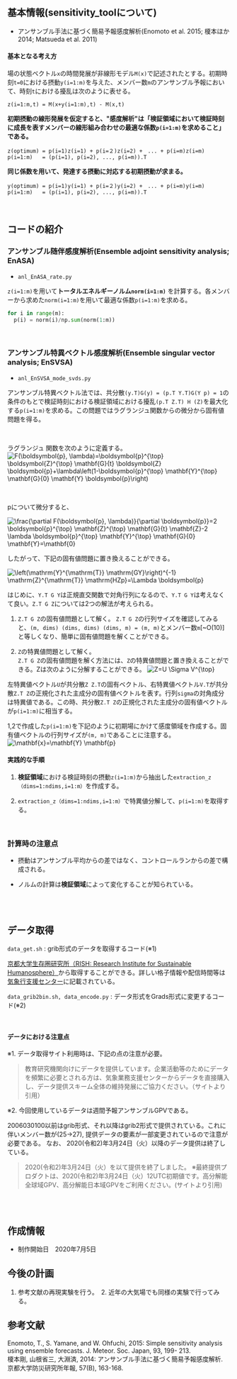 ## 基本情報(sensitivity_toolについて)
- アンサンブル手法に基づく簡易予報感度解析(Enomoto et al. 2015; 榎本ほか 2014; Matsueda et al. 2011)

#### 基本となる考え方

場の状態ベクトル`x`の時間発展が非線形モデル`M(x)`で記述されたとする。初期時刻`t=0`における摂動`y(i=1:m)`を与えた、メンバー数`m`のアンサンブル予報において、時刻`t`における擾乱は次のように表せる。

```
z(i=1:m,t) = M(x+y(i=1:m),t) - M(x,t)
```

**初期摂動の線形発展を仮定すると、"感度解析"は「検証領域において検証時刻に成長を表すメンバーの線形組み合わせの最適な係数`p(i=1:m)`を求めること」である。**

```
z(optimum) = p(i=1)z(i=1) + p(i=２)z(i=2) +　... + p(i=m)z(i=m)
p(i=1:m)   = (p(i=1), p(i=2), ..., p(i=m)).T
```
**同じ係数を用いて、発達する摂動に対応する初期摂動が求まる。**

```
y(optimum) = p(i=1)y(i=1) + p(i=２)y(i=2) +　... + p(i=m)y(i=m)
p(i=1:m)   = (p(i=1), p(i=2), ..., p(i=m)).T
```

<br>

## コードの紹介
### アンサンブル随伴感度解析(Ensemble adjoint sensitivity analysis; EnASA)  
- `anl_EnASA_rate.py` 

`z(i=1:m)`を用いて**トータルエネルギーノルム`norm(i=1:m)`** を計算する。各メンバーから求めた`norm(i=1:m)`を用いて最適な係数`p(i=1:m)`を求める。

```python
for i in range(m):
  p(i) = norm(i)/np.sum(norm(1:m))
```

<br>

### アンサンブル特異ベクトル感度解析(Ensemble singular vector analysis; EnSVSA)  
- `anl_EnSVSA_mode_svds.py`

アンサンブル特異ベクトル法では、共分散`(y.T)G(y) = (p.T Y.T)G(Y p) = 1`の条件のもとで検証時刻における検証領域における擾乱`(p.T Z.T) H (Z)`を最大化する`p(i=1:m)`を求める。この問題ではラグランジュ関数からの微分から固有値問題を得る。

<br>

ラグランジュ 関数を次のように定義する。  
![F(\boldsymbol{p}, \lambda)=\boldsymbol{p}^{\top} \boldsymbol{Z}^{\top} \mathbf{G}_{t} \boldsymbol{Z} \boldsymbol{p}+\lambda\left(1-\boldsymbol{p}^{\top} \mathbf{Y}^{\top} \mathbf{G}_{0} \mathbf{Y} \boldsymbol{p}\right)](https://render.githubusercontent.com/render/math?math=%5Clarge+%5Cdisplaystyle+F%28%5Cboldsymbol%7Bp%7D%2C+%5Clambda%29%3D%5Cboldsymbol%7Bp%7D%5E%7B%5Ctop%7D+%5Cboldsymbol%7BZ%7D%5E%7B%5Ctop%7D+%5Cmathbf%7BG%7D_%7Bt%7D+%5Cboldsymbol%7BZ%7D+%5Cboldsymbol%7Bp%7D%2B%5Clambda%5Cleft%281-%5Cboldsymbol%7Bp%7D%5E%7B%5Ctop%7D+%5Cmathbf%7BY%7D%5E%7B%5Ctop%7D+%5Cmathbf%7BG%7D_%7B0%7D+%5Cmathbf%7BY%7D+%5Cboldsymbol%7Bp%7D%5Cright%29)

<br>

pについて微分すると、

![\frac{\partial F(\boldsymbol{p}, \lambda)}{\partial \boldsymbol{p}}=2 \boldsymbol{p}^{\top} \mathbf{Z}^{\top} \mathbf{G}_{t} \mathbf{Z}-2 \lambda \boldsymbol{p}^{\top} \mathbf{Y}^{\top} \mathbf{G}_{0} \mathbf{Y}=\mathbf{0}](https://render.githubusercontent.com/render/math?math=%5Clarge+%5Cdisplaystyle+%5Cfrac%7B%5Cpartial+F%28%5Cboldsymbol%7Bp%7D%2C+%5Clambda%29%7D%7B%5Cpartial+%5Cboldsymbol%7Bp%7D%7D%3D2+%5Cboldsymbol%7Bp%7D%5E%7B%5Ctop%7D+%5Cmathbf%7BZ%7D%5E%7B%5Ctop%7D+%5Cmathbf%7BG%7D_%7Bt%7D+%5Cmathbf%7BZ%7D-2+%5Clambda+%5Cboldsymbol%7Bp%7D%5E%7B%5Ctop%7D+%5Cmathbf%7BY%7D%5E%7B%5Ctop%7D+%5Cmathbf%7BG%7D_%7B0%7D+%5Cmathbf%7BY%7D%3D%5Cmathbf%7B0%7D)

したがって、下記の固有値問題に置き換えることができる。

![\left(\mathrm{Y}^{\mathrm{T}} \mathrm{GY}\right)^{-1} \mathrm{Z}^{\mathrm{T}} \mathrm{HZp}=\Lambda \boldsymbol{p}](https://render.githubusercontent.com/render/math?math=%5Clarge+%5Cdisplaystyle+%5Cleft%28%5Cmathrm%7BY%7D%5E%7B%5Cmathrm%7BT%7D%7D+%5Cmathrm%7BGY%7D%5Cright%29%5E%7B-1%7D+%5Cmathrm%7BZ%7D%5E%7B%5Cmathrm%7BT%7D%7D+%5Cmathrm%7BHZp%7D%3D%5CLambda+%5Cboldsymbol%7Bp%7D)

はじめに、`Y.T G Y`は正規直交関数で対角行列になるので、`Y.T G Y`は考えなくて良い。`Z.T G Z`については2つの解法が考えられる。   

1. `Z.T G Z`の固有値問題として解く。 
`Z.T G Z`の行列サイズを確認してみると、`(m, dims) (dims, dims) (dims, m) = (m, m)`とメンバー数`m`[~O(10)]と等しくなり、簡単に固有値問題を解くことができる。

2. `Z`の特異値問題として解く。  
`Z.T G Z`の固有値問題を解く方法には、`Z`の特異値問題と置き換えることができる。Zは次のように分解することができる。
![Z=U \Sigma V^{\top}](https://render.githubusercontent.com/render/math?math=%5Clarge+%5Cdisplaystyle+Z%3DU+%5CSigma+V%5E%7B%5Ctop%7D)

左特異値ベクトル`U`が共分散`Z Z.T`の固有ベクトル、右特異値ベクトル`V.T`が共分散`Z.T Z`の正規化された主成分の固有値ベクトルを表す。行列`sigma`の対角成分は特異値である。この時、共分散`Z.T Z`の正規化された主成分の固有値ベクトルが`p(i=1:m)`に相当する。  

1,2で作成した`p(i=1:m)`を下記のように初期場にかけて感度領域を作成する。固有値ベクトルの行列サイズが`(m, m)`であることに注意する。  
![\mathbf{x}=\mathbf{Y} \mathbf{p}](https://render.githubusercontent.com/render/math?math=%5Clarge+%5Cdisplaystyle+%5Cmathbf%7Bx%7D%3D%5Cmathbf%7BY%7D+%5Cmathbf%7Bp%7D)

#### 実践的な手順

1. **検証領域**における検証時刻の摂動`z(i=1:m)`から抽出した`extraction_z（dims=1:ndims,i=1:m）`を作成する。

2. `extraction_z（dims=1:ndims,i=1:m）`で特異値分解して、`p(i=1:m)`を取得する。

<br>

### 計算時の注意点

- 摂動はアンサンブル平均からの差ではなく、コントロールランからの差で構成される。

- ノルムの計算は**検証領域**によって変化することが知られている。

<br>
<br>

## データ取得
`data_get.sh` : grib形式のデータを取得するコード(※1)

[京都大学生存圏研究所（RISH: Research Institute for Sustainable Humanosphere）](http://database.rish.kyoto-u.ac.jp/arch/jmadata/gpv-original.html)から取得することができる。詳しい格子情報や配信時間等は[気象行支援センター](http://database.rish.kyoto-u.ac.jp/arch/jmadata/gpv-original.html)に記載されている。

`data_grib2bin.sh, data_encode.py` : データ形式をGrads形式に変更するコード(※2)

<br>

#### データにおける注意点
※1. データ取得サイト利用時は、下記の点の注意が必要。
>教育研究機関向けにデータを提供しています。企業活動等のためにデータを頻繁に必要とされる方は、気象業務支援センターからデータを直接購入し、データ提供スキーム全体の維持発展にご協力ください。（サイトより引用）

※2. 今回使用しているデータは週間予報アンサンブルGPVである。

2006030100以前はgrib形式、それ以降はgrib2形式で提供されている。これに伴いメンバー数が(25→27), 提供データの要素が一部変更されているので注意が必要である。
なお、 2020(令和2)年3月24日（火）以降のデータ提供は終了している。

>2020(令和2)年3月24日（火）を以て提供を終了しました。
>※最終提供プロダクトは、2020(令和2)年3月24日（火）12UTC初期値です。高分解能全球域GPV、高分解能日本域GPVをご利用ください。(サイトより引用)

<br>
<br>

## 作成情報
- 制作開始日　2020年7月5日

## 今後の計画
1. 参考文献の再現実験を行う。　2. 近年の大気場でも同様の実験で行ってみる。 

## 参考文献
Enomoto, T., S. Yamane, and W. Ohfuchi, 2015: Simple sensitivity analysis using ensemble forecasts. J. Meteor. Soc. Japan, 93, 199-	213.  
榎本剛, 山根省三, 大淵済, 2014: アンサンブル手法に基づく簡易予報感度解析. 京都大学防災研究所年報, 57(B), 163-168. 
